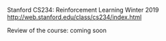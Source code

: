 Stanford CS234: Reinforcement Learning Winter 2019
http://web.stanford.edu/class/cs234/index.html


Review of the course: coming soon

